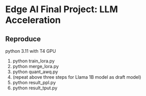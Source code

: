 # Edge AI Final Project: LLM Acceleration

## Reproduce
python 3.11 with T4 GPU
1. python train_lora.py
2. python merge_lora.py
3. python quant_awq.py
4. (repeat above three steps for Llama 1B model as draft model)
5. python result_ppl.py
6. python result_tput.py
